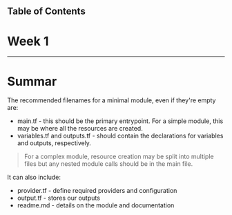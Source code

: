 <!-- Table of Contents -->
## Table of Contents


<!-- Terraform Beginner Bootcamp 2023 -->

# Week 1

---

# Summar

The recommended filenames for a minimal module, even if they're empty are:

- main.tf - this should be the primary entrypoint. For a simple module, this may be where all the resources are created. 
- variables.tf and outputs.tf - should contain the declarations for variables and outputs, respectively.

> For a complex module, resource creation may be split into multiple files but any nested module calls should be in the main file.

It can also include: 

- provider.tf - define required providers and configuration
- output.tf - stores our outputs
- readme.md - details on the module and documentation




